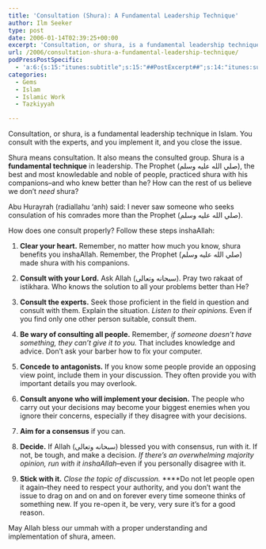 ```yaml
---
title: 'Consultation (Shura): A Fundamental Leadership Technique'
author: Ilm Seeker
type: post
date: 2006-01-14T02:39:25+00:00
excerpt: 'Consultation, or shura, is a fundamental leadership technique in Islam.  You consult with the experts, implement a decision, and close the issue.'
url: /2006/consultation-shura-a-fundamental-leadership-technique/
podPressPostSpecific:
  - 'a:6:{s:15:"itunes:subtitle";s:15:"##PostExcerpt##";s:14:"itunes:summary";s:15:"##PostExcerpt##";s:15:"itunes:keywords";s:17:"##WordPressCats##";s:13:"itunes:author";s:10:"##Global##";s:15:"itunes:explicit";s:2:"No";s:12:"itunes:block";s:2:"No";}'
categories:
  - Gems
  - Islam
  - Islamic Work
  - Tazkiyyah

---
```

<p class="gem">
  Consultation, or <span class="foreignWord">shura</span>, is a fundamental leadership technique in Islam. You consult with the experts, and you implement it, and you close the issue.
</p>

<p class="gem">
  Shura means consultation. It also means the consulted group. Shura is a <strong>fundamental technique</strong> in leadership. The Prophet (صلي الله عليه وسلم), the best and most knowledable and noble of people, practiced shura with his companions&#8211;and who knew better than he? How can the rest of us believe we don&#8217;t <em>need</em> shura?
</p>

Abu Hurayrah (radiallahu &#8216;anh) said: I never saw someone who seeks consulation of his comrades more than the Prophet (صلي الله عليه وسلم).

How does one consult properly? Follow these steps inshaAllah:

  1. **Clear your heart.** Remember, no matter how much you know, shura benefits you inshaAllah. Remember, the Prophet (صلي الله عليه وسلم) made shura with his companions.
  2. **Consult with your Lord.** Ask Allah (سبحانه وتعالى). Pray two rakaat of istikhara. Who knows the solution to all your problems better than He?
  3. **Consult the experts.** Seek those proficient in the field in question and consult with them. Explain the situation. _Listen to their opinions._ Even if you find only one other person suitable, consult them.
  1. **Be wary of consulting all people.** Remember, _if someone doesn&#8217;t have something, they can&#8217;t give it to you._ That includes knowledge and advice. Don&#8217;t ask your barber how to fix your computer.
  2. **Concede to antagonists.** If you know some people provide an opposing view point, include them in your discussion. They often provide you with important details you may overlook.
  3. **Consult anyone who will implement your decision.** The people who carry out your decisions may become your biggest enemies when you ignore their concerns, especially if they disagree with your decisions.
  4. **Aim for a consensus** if you can.

  4. **Decide.** If Allah (سبحانه وتعالى) blessed you with consensus, run with it. If not, be tough, and make a decision. _If there&#8217;s an overwhelming majority opinion, run with it inshaAllah_&#8211;even if you personally disagree with it.
  5. **Stick with it.** _Close the topic of discussion._  ****Do not let people open it again&#8211;they need to respect your authority, and you don&#8217;t want the issue to drag on and on and on forever every time someone thinks of something new. If you re-open it, be very, very sure it&#8217;s for a good reason.

May Allah bless our <span class="foreignWord">ummah</span> with a proper understanding and implementation of shura, ameen.